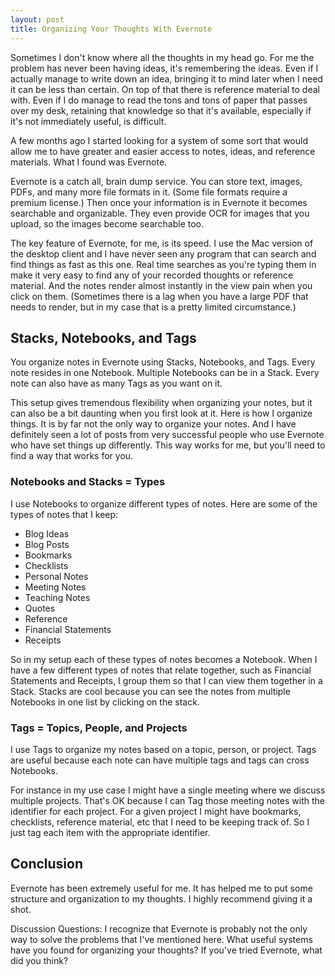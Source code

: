 ```yaml
---
layout: post
title: Organizing Your Thoughts With Evernote
---
```

Sometimes I don't know where all the thoughts in my head go. For me the problem has never been having ideas, it's remembering the ideas. Even if I actually manage to write down an idea, bringing it to mind later when I need it can be less than certain. On top of that there is reference material to deal with. Even if I do manage to read the tons and tons of paper that passes over my desk, retaining that knowledge so that it's available, especially if it's not immediately useful, is difficult.

A few months ago I started looking for a system of some sort that would allow me to have greater and easier access to notes, ideas, and reference materials. What I found was Evernote.

Evernote is a catch all, brain dump service. You can store text, images, PDFs, and many more file formats in it. (Some file formats require a premium license.) Then once your information is in Evernote it becomes searchable and organizable. They even provide OCR for images that you upload, so the images become searchable too.

The key feature of Evernote, for me, is its speed. I use the Mac version of the desktop client and I have never seen any program that can search and find things as fast as this one. Real time searches as you're typing them in make it very easy to find any of your recorded thoughts or reference material. And the notes render almost instantly in the view pain when you click on them. (Sometimes there is a lag when you have a large PDF that needs to render, but in my case that is a pretty limited circumstance.)

## Stacks, Notebooks, and Tags ##

You organize notes in Evernote using Stacks, Notebooks, and Tags. Every note resides in one Notebook. Multiple Notebooks can be in a Stack. Every note can also have as many Tags as you want on it.

This setup gives tremendous flexibility when organizing your notes, but it can also be a bit daunting when you first look at it. Here is how I organize things. It is by far not the only way to organize your notes. And I have definitely seen a lot of posts from very successful people who use Evernote who have set things up differently. This way works for me, but you'll need to find a way that works for you.

### Notebooks and Stacks = Types ###

I use Notebooks to organize different types of notes. Here are some of the types of notes that I keep:

*  Blog Ideas
*  Blog Posts
*  Bookmarks
*  Checklists
*  Personal Notes
*  Meeting Notes
*  Teaching Notes
*  Quotes
*  Reference
*  Financial Statements
*  Receipts

So in my setup each of these types of notes becomes a Notebook. When I have a few different types of notes that relate together, such as Financial Statements and Receipts, I group them so that I can view them together in a Stack. Stacks are cool because you can see the notes from multiple Notebooks in one list by clicking on the stack.

### Tags = Topics, People, and Projects ###

I use Tags to organize my notes based on a topic, person, or project. Tags are useful because each note can have multiple tags and tags can cross Notebooks.

For instance in my use case I might have a single meeting where we discuss multiple projects. That's OK because I can Tag those meeting notes with the identifier for each project. For a given project I might have bookmarks, checklists, reference material, etc that I need to be keeping track of. So I just tag each item with the appropriate identifier.

## Conclusion ##

Evernote has been extremely useful for me. It has helped me to put some structure and organization to my thoughts. I highly recommend giving it a shot.

Discussion Questions: I recognize that Evernote is probably not the only way to solve the problems that I've mentioned here. What useful systems have you found for organizing your thoughts? If you've tried Evernote, what did you think?
